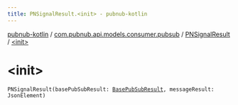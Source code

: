 ```yaml
---
title: PNSignalResult.<init> - pubnub-kotlin
---
```


[pubnub-kotlin](../../index.html) / [com.pubnub.api.models.consumer.pubsub](../index.html) / [PNSignalResult](index.html) / [&lt;init&gt;](./-init-.html)

# &lt;init&gt;

`PNSignalResult(basePubSubResult: `[`BasePubSubResult`](../-base-pub-sub-result/index.html)`, messageResult: JsonElement)`